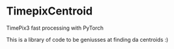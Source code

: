 # TimepixCentroid
TimePix3 fast processing with PyTorch

This is a library of code to be geniusses at finding da centroids :)
